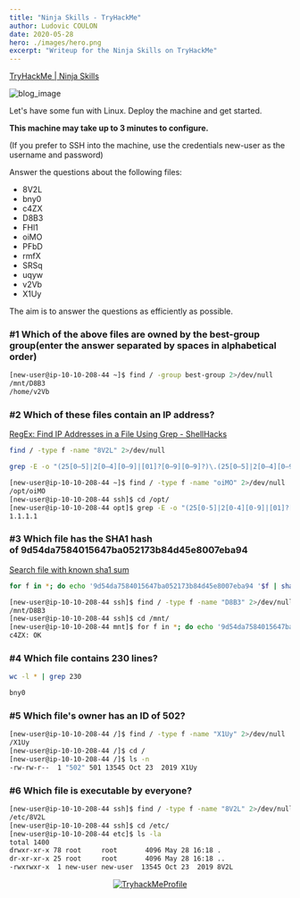 ```yaml
---
title: "Ninja Skills - TryHackMe"
author: Ludovic COULON
date: 2020-05-28
hero: ./images/hero.png
excerpt: "Writeup for the Ninja Skills on TryHackMe"
---
```


[TryHackMe | Ninja Skills](https://tryhackme.com/room/ninjaskills)

<div className="Image__Small">
  <img src="https://i.imgur.com/JbCoSfv.png" alt="blog_image" />
</div>

Let's have some fun with Linux. Deploy the machine and get started.

**This machine may take up to 3 minutes to configure.**

(If you prefer to SSH into the machine, use the credentials new-user as the username and password)

Answer the questions about the following files:

- 8V2L
- bny0
- c4ZX
- D8B3
- FHl1
- oiMO
- PFbD
- rmfX
- SRSq
- uqyw
- v2Vb
- X1Uy

The aim is to answer the questions as efficiently as possible.

### #1 Which of the above files are owned by the best-group group(enter the answer separated by spaces in alphabetical order)

```bash
[new-user@ip-10-10-208-44 ~]$ find / -group best-group 2>/dev/null
/mnt/D8B3
/home/v2Vb
```

### #2 Which of these files contain an IP address?

[RegEx: Find IP Addresses in a File Using Grep - ShellHacks](https://www.shellhacks.com/regex-find-ip-addresses-file-grep/)

```bash
find / -type f -name "8V2L" 2>/dev/null
```

```bash
grep -E -o "(25[0–5]|2[0–4][0–9]|[01]?[0–9][0–9]?)\.(25[0–5]|2[0–4][0–9]|[01]?[0–9][0–9]?)\.(25[0–5]|2[0–4][0–9]|[01]?[0–9][0–9]?)\.(25[0–5]|2[0–4][0–9]|[01]?[0–9][0–9]?)" *
```

```bash
[new-user@ip-10-10-208-44 ~]$ find / -type f -name "oiMO" 2>/dev/null
/opt/oiMO
[new-user@ip-10-10-208-44 ssh]$ cd /opt/
[new-user@ip-10-10-208-44 opt]$ grep -E -o "(25[0-5]|2[0-4][0-9]|[01]?[0-9][0-9]?)\.(25[0-5]|2[0-4][0-9]|[01]?[0-9][0-9]?)\.(25[0-5]|2[0-4][0-9]|[01]?[0-9][0-9]?)\.(25[0-5]|2[0-4][0-9]|[01]?[0-9][0-9]?)" oiMO
1.1.1.1
```

### #3 Which file has the SHA1 hash of 9d54da7584015647ba052173b84d45e8007eba94

[Search file with known sha1 sum](https://askubuntu.com/questions/932694/search-file-with-known-sha1-sum)

```bash
for f in *; do echo '9d54da7584015647ba052173b84d45e8007eba94 '$f | sha1sum -c; done | grep OK
```

```bash
[new-user@ip-10-10-208-44 ssh]$ find / -type f -name "D8B3" 2>/dev/null
/mnt/D8B3
[new-user@ip-10-10-208-44 ssh]$ cd /mnt/
[new-user@ip-10-10-208-44 mnt]$ for f in *; do echo '9d54da7584015647ba052173b84d45e8007eba94 '$f | sha1sum -c; done | grep OK
c4ZX: OK
```

### #4 Which file contains 230 lines?

```bash
wc -l * | grep 230
```

```bash
bny0
```

### #5 Which file's owner has an ID of 502?

```bash
[new-user@ip-10-10-208-44 /]$ find / -type f -name "X1Uy" 2>/dev/null
/X1Uy
[new-user@ip-10-10-208-44 /]$ cd /
[new-user@ip-10-10-208-44 /]$ ls -n
-rw-rw-r--  1 "502" 501 13545 Oct 23  2019 X1Uy
```

### #6 Which file is executable by everyone?

```bash
[new-user@ip-10-10-208-44 ssh]$ find / -type f -name "8V2L" 2>/dev/null
/etc/8V2L
[new-user@ip-10-10-208-44 ssh]$ cd /etc/
[new-user@ip-10-10-208-44 etc]$ ls -la
total 1400
drwxr-xr-x 78 root     root       4096 May 28 16:18 .
dr-xr-xr-x 25 root     root       4096 May 28 16:18 ..
-rwxrwxr-x  1 new-user new-user  13545 Oct 23  2019 8V2L
```

<center>
  <a href="https://tryhackme.com/p/boperXD" target="_blank">
    <img src="https://i.imgur.com/GAKz5CS.png" alt="TryhackMeProfile" />
  </a>
</center>
